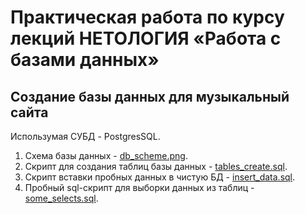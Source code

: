 # Практическая работа по курсу лекций НЕТОЛОГИЯ «Работа с базами данных»
## Создание базы данных для музыкальный сайта
Использумая СУБД - PostgresSQL.
1. Схема базы данных - [db_scheme.png](db_scheme.png).
2. Скрипт для создания таблиц базы данных - [tables_create.sql](tables_create.sql).
3. Скрипт вставки пробных данных в чистую БД - [insert_data.sql](insert_data.sql).
4. Пробный sql-скрипт для выборки данных из таблиц - [some_selects.sql](some_selects.sql).
